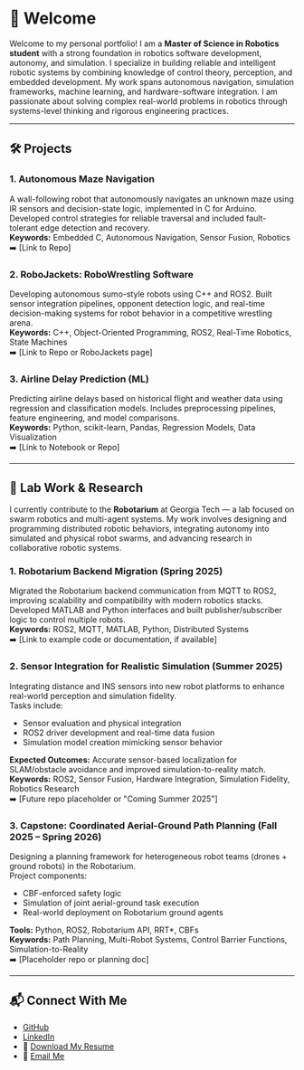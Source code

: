 # 👋 Welcome

Welcome to my personal portfolio! I am a **Master of Science in Robotics student** with a strong foundation in robotics software development, autonomy, and simulation. I specialize in building reliable and intelligent robotic systems by combining knowledge of control theory, perception, and embedded development. My work spans autonomous navigation, simulation frameworks, machine learning, and hardware-software integration. I am passionate about solving complex real-world problems in robotics through systems-level thinking and rigorous engineering practices.

---

## 🛠️ Projects

### 1. Autonomous Maze Navigation  
A wall-following robot that autonomously navigates an unknown maze using IR sensors and decision-state logic, implemented in C for Arduino. Developed control strategies for reliable traversal and included fault-tolerant edge detection and recovery.  
**Keywords:** Embedded C, Autonomous Navigation, Sensor Fusion, Robotics  
➡️ [Link to Repo]

### 2. RoboJackets: RoboWrestling Software  
Developing autonomous sumo-style robots using C++ and ROS2. Built sensor integration pipelines, opponent detection logic, and real-time decision-making systems for robot behavior in a competitive wrestling arena.  
**Keywords:** C++, Object-Oriented Programming, ROS2, Real-Time Robotics, State Machines  
➡️ [Link to Repo or RoboJackets page]

### 3. Airline Delay Prediction (ML)  
Predicting airline delays based on historical flight and weather data using regression and classification models. Includes preprocessing pipelines, feature engineering, and model comparisons.  
**Keywords:** Python, scikit-learn, Pandas, Regression Models, Data Visualization  
➡️ [Link to Notebook or Repo]

---

## 🧪 Lab Work & Research

I currently contribute to the **Robotarium** at Georgia Tech — a lab focused on swarm robotics and multi-agent systems. My work involves designing and programming distributed robotic behaviors, integrating autonomy into simulated and physical robot swarms, and advancing research in collaborative robotic systems.

### 1. Robotarium Backend Migration (Spring 2025)  
Migrated the Robotarium backend communication from MQTT to ROS2, improving scalability and compatibility with modern robotics stacks. Developed MATLAB and Python interfaces and built publisher/subscriber logic to control multiple robots.  
**Keywords:** ROS2, MQTT, MATLAB, Python, Distributed Systems  
➡️ [Link to example code or documentation, if available]

### 2. Sensor Integration for Realistic Simulation (Summer 2025)  
Integrating distance and INS sensors into new robot platforms to enhance real-world perception and simulation fidelity.  
Tasks include:
- Sensor evaluation and physical integration  
- ROS2 driver development and real-time data fusion  
- Simulation model creation mimicking sensor behavior  

**Expected Outcomes:** Accurate sensor-based localization for SLAM/obstacle avoidance and improved simulation-to-reality match.  
**Keywords:** ROS2, Sensor Fusion, Hardware Integration, Simulation Fidelity, Robotics Research  
➡️ [Future repo placeholder or "Coming Summer 2025"]

### 3. Capstone: Coordinated Aerial-Ground Path Planning (Fall 2025 – Spring 2026)  
Designing a planning framework for heterogeneous robot teams (drones + ground robots) in the Robotarium.  
Project components:
- CBF-enforced safety logic  
- Simulation of joint aerial-ground task execution  
- Real-world deployment on Robotarium ground agents  

**Tools:** Python, ROS2, Robotarium API, RRT*, CBFs  
**Keywords:** Path Planning, Multi-Robot Systems, Control Barrier Functions, Simulation-to-Reality  
➡️ [Placeholder repo or planning doc]

---

## 📬 Connect With Me

- [GitHub](https://github.com/shahmeel)  
- [LinkedIn](https://linkedin.com/in/shahmeel)  
- 📄 [Download My Resume](https://shahmeel.github.io/resume.pdf)  
- 📧 [Email Me](mailto:snaseem8@gatech.edu)
